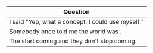 Question |
--- |
I said "Yep, what a concept, I could use <BLANK> myself." |
Somebody once told me the world was <BLANK>. |
The <BLANK> start coming and they don't stop coming. |
